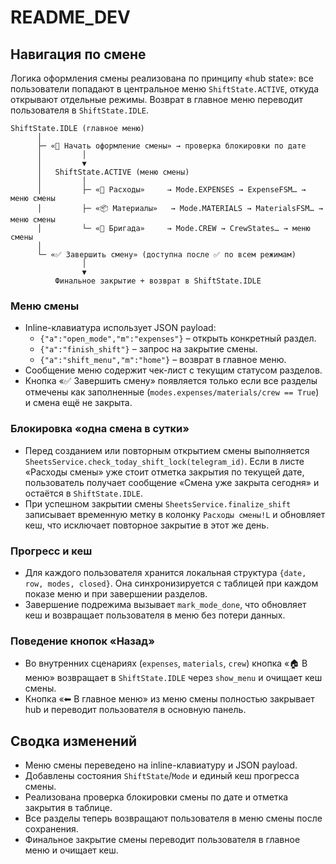 # README_DEV

## Навигация по смене

Логика оформления смены реализована по принципу «hub state»: все пользователи
попадают в центральное меню `ShiftState.ACTIVE`, откуда открывают отдельные
режимы. Возврат в главное меню переводит пользователя в `ShiftState.IDLE`.

```
ShiftState.IDLE (главное меню)
      │
      ├─ «🚀 Начать оформление смены» → проверка блокировки по дате
      │         │
      │         ▼
      │   ShiftState.ACTIVE (меню смены)
      │         │
      │         ├─ «🧾 Расходы»     → Mode.EXPENSES → ExpenseFSM… → меню смены
      │         ├─ «📦 Материалы»   → Mode.MATERIALS → MaterialsFSM… → меню смены
      │         └─ «👥 Бригада»     → Mode.CREW → CrewStates… → меню смены
      │
      └─ «✅ Завершить смену» (доступна после ✅ по всем режимам)
                │
                ▼
          Финальное закрытие + возврат в ShiftState.IDLE
```

### Меню смены

* Inline-клавиатура использует JSON payload:
  * `{"a":"open_mode","m":"expenses"}` – открыть конкретный раздел.
  * `{"a":"finish_shift"}` – запрос на закрытие смены.
  * `{"a":"shift_menu","m":"home"}` – возврат в главное меню.
* Сообщение меню содержит чек-лист с текущим статусом разделов.
* Кнопка «✅ Завершить смену» появляется только если все разделы отмечены как
  заполненные (`modes.expenses/materials/crew == True`) и смена ещё не
  закрыта.

### Блокировка «одна смена в сутки»

* Перед созданием или повторным открытием смены выполняется
  `SheetsService.check_today_shift_lock(telegram_id)`. Если в листе «Расходы
  смены» уже стоит отметка закрытия по текущей дате, пользователь получает
  сообщение «Смена уже закрыта сегодня» и остаётся в `ShiftState.IDLE`.
* При успешном закрытии смены `SheetsService.finalize_shift` записывает
  временную метку в колонку `Расходы смены!L` и обновляет кеш, что исключает
  повторное закрытие в этот же день.

### Прогресс и кеш

* Для каждого пользователя хранится локальная структура
  `{date, row, modes, closed}`. Она синхронизируется с таблицей при каждом
  показе меню и при завершении разделов.
* Завершение подрежима вызывает `mark_mode_done`, что обновляет кеш и возвращает
  пользователя в меню без потери данных.

### Поведение кнопок «Назад»

* Во внутренних сценариях (`expenses`, `materials`, `crew`) кнопка «🏠 В меню»
  возвращает в `ShiftState.IDLE` через `show_menu` и очищает кеш смены.
* Кнопка «⬅ В главное меню» из меню смены полностью закрывает hub и переводит
  пользователя в основную панель.

## Сводка изменений

* Меню смены переведено на inline-клавиатуру и JSON payload.
* Добавлены состояния `ShiftState`/`Mode` и единый кеш прогресса смены.
* Реализована проверка блокировки смены по дате и отметка закрытия в таблице.
* Все разделы теперь возвращают пользователя в меню смены после сохранения.
* Финальное закрытие смены переводит пользователя в главное меню и очищает
  кеш.
